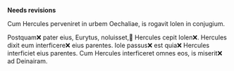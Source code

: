 **Needs revisions**

Cum Hercules perveniret in urbem Oechaliae, is rogavit Iolen in conjugium. 

Postquam❌ pater eius, Eurytus, noluisset,🤔 Hercules cepit Iolen❌. 
Hercules dixit eum interficere❌ eius parentes. Iole passus❌ est quia❌ Hercules interficiet eius parentes. Cum Hercules interficeret omnes eos, is miserit❌ ad Deinairam.	  
